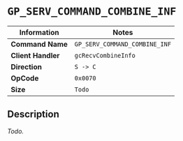# `GP_SERV_COMMAND_COMBINE_INF`

| Information               | Notes |
|---                        |---    |
| **Command Name**          | `GP_SERV_COMMAND_COMBINE_INF` |
| **Client Handler**        | `gcRecvCombineInfo` |
| **Direction**             | `S -> C` |
| **OpCode**                | `0x0070` |
| **Size**                  | `Todo` |

## Description

_Todo._
